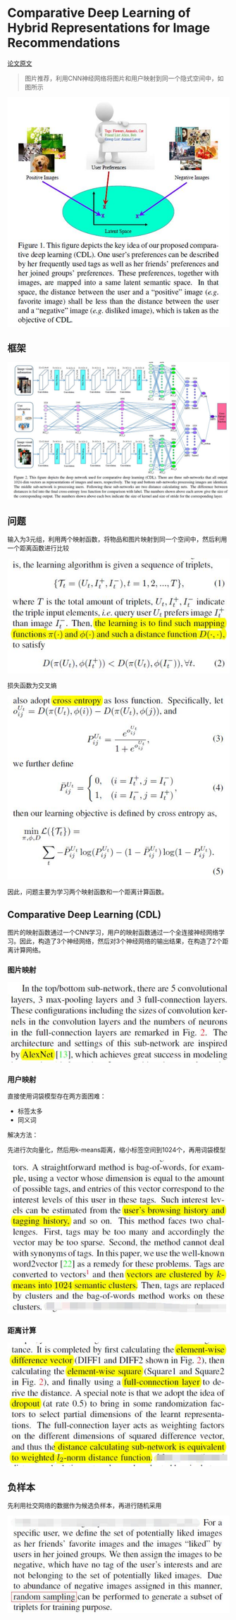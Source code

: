 # Comparative Deep Learning of Hybrid Representations for Image Recommendations

[论文原文](https://github.com/chenboability/RecommenderSystem-Paper/blob/master/Deep%20Learning/paper/Comparative%20Deep%20Learning%20of%20Hybrid%20Representations%20for%20Image%20Recommendations..pdf)

> 图片推荐，利用CNN神经网络将图片和用户映射到同一个隐式空间中，如图所示

![](res/116.jpg)

## 框架

![](res/117.jpg)

## 问题

输入为3元组，利用两个映射函数，将物品和图片映射到同一个空间中，然后利用一个距离函数进行比较

![](res/118.jpg)

损失函数为交叉熵

![](res/119.jpg)

因此，问题主要为学习两个映射函数和一个距离计算函数。

## Comparative Deep Learning (CDL)

图片的映射函数通过一个CNN学习，用户的映射函数通过一个全连接神经网络学习。因此，构造了3个神经网络，然后对3个神经网络的输出结果，在构造了2个距离计算网络。

### 图片映射

![](res/120.jpg)

### 用户映射

直接使用词袋模型存在两方面困难：

- 标签太多
- 同义词

解决方法：

先进行次向量化，然后用k-means距离，缩小标签空间到1024个，再用词袋模型

![](res/122.jpg)

### 距离计算

![](res/121.jpg)

## 负样本

先利用社交网络的数据作为候选负样本，再进行随机采用

![](res/123.jpg)


